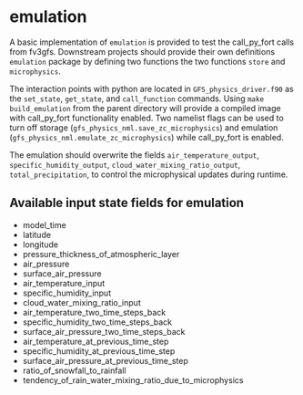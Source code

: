 emulation
=========

A basic implementation of `emulation` is provided to test the call_py_fort calls from fv3gfs.  Downstream projects should provide their own definitions `emulation` package by defining two functions the two functions `store`  and `microphysics`.

The interaction points with python are located in `GFS_physics_driver.f90` as the `set_state`, `get_state`, and `call_function` commands.   Using `make build_emulation` from the parent directory will provide a compiled image with call_py_fort functionality enabled.  Two namelist flags can be used to turn off storage (`gfs_physics_nml.save_zc_microphysics`) and emulation (`gfs_physics_nml.emulate_zc_microphysics`) while call_py_fort is enabled.

The emulation should overwrite the fields `air_temperature_output`, `specific_humidity_output`, `cloud_water_mixing_ratio_output`, `total_precipitation`, to control the microphysical updates during runtime. 

Available input state fields for emulation
------------------------------------------
- model_time
- latitude
- longitude
- pressure_thickness_of_atmospheric_layer
- air_pressure
- surface_air_pressure
- air_temperature_input
- specific_humidity_input
- cloud_water_mixing_ratio_input
- air_temperature_two_time_steps_back
- specific_humidity_two_time_steps_back
- surface_air_pressure_two_time_steps_back
- air_temperature_at_previous_time_step
- specific_humidity_at_previous_time_step
- surface_air_pressure_at_previous_time_step
- ratio_of_snowfall_to_rainfall
- tendency_of_rain_water_mixing_ratio_due_to_microphysics

